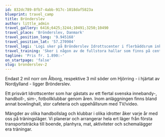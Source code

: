```yaml
---
id: 832dc789-8fb7-4abb-917c-1018daf5823a
blueprint: travel_camp
title: Brönderslev
author: little_admin
travel_gallery: 6416;6425;3244;10491;3250;10490
travel_place: 'Brönderslev, Danmark'
travel_position_long: '9.945168'
travel_position_lat: '57.270904'
travel_logi: 'Logi sker på Brönderslev Idrottscenter i flerbäddsrum inkl. dusch/WC på rummet eller i korridoren.'
travel_training: 'Sker i någon av de fullstora hallar som finns på centret. 1 km från centret finns en 50-metersbassäng. En gräsplan finns också alldeles vid boendet.'
tagline: 'Pris fr. 1.890:-'
on_startpage: 'false'
slug: bronderslev-2
---
```

<p>Endast 2 mil norr om Ålborg, respektive 3 mil söder om Hjörring - i hjärtat av Nordjylland - ligger Brönderslev.</p>
<p>Ett prisvärt Idrottscenter som har gästats av ett flertal svenska innebandy-, handboll-, sim-, fotbollklubbar genom åren. Inom anläggningen finns bland annat bowlinghall, stor cafeteria och uppehållsrum med TV/video.</p>
<p>Mängder av olika handbollslag och klubbar i olika idrotter åker varje år med oss på träningsläger. Vi planerar och arrangerar hela ert läger från första transportsträcka till boende, planhyra, mat, aktiviteter och schemalägger era träningar.</p>

